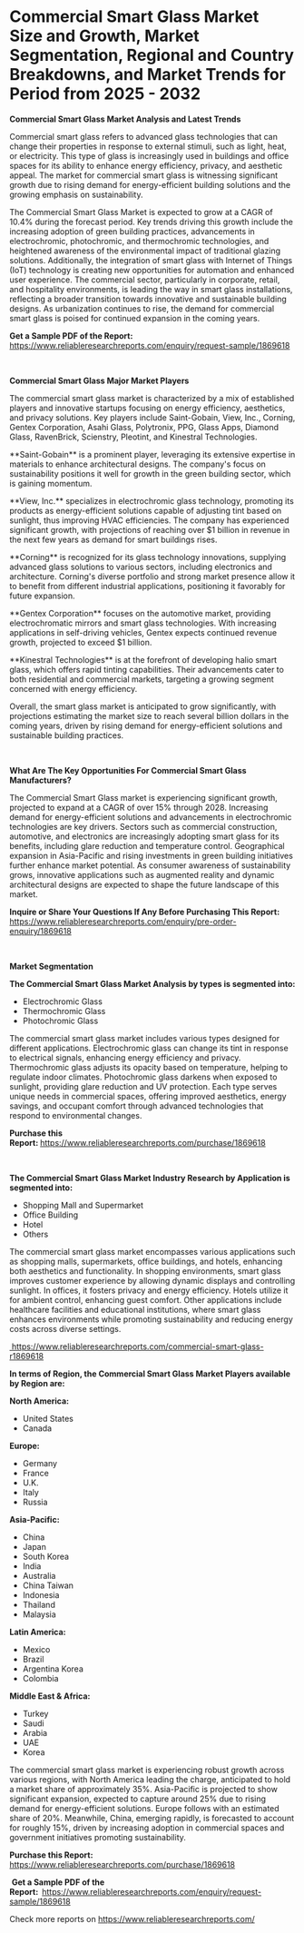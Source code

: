 <p><h1>Commercial Smart Glass Market Size and Growth, Market Segmentation, Regional and Country Breakdowns, and Market Trends for Period from 2025 -  2032</h1></p><p><strong>Commercial Smart Glass Market Analysis and Latest Trends</strong></p>
<p><p>Commercial smart glass refers to advanced glass technologies that can change their properties in response to external stimuli, such as light, heat, or electricity. This type of glass is increasingly used in buildings and office spaces for its ability to enhance energy efficiency, privacy, and aesthetic appeal. The market for commercial smart glass is witnessing significant growth due to rising demand for energy-efficient building solutions and the growing emphasis on sustainability.</p><p>The Commercial Smart Glass Market is expected to grow at a CAGR of 10.4% during the forecast period. Key trends driving this growth include the increasing adoption of green building practices, advancements in electrochromic, photochromic, and thermochromic technologies, and heightened awareness of the environmental impact of traditional glazing solutions. Additionally, the integration of smart glass with Internet of Things (IoT) technology is creating new opportunities for automation and enhanced user experience. The commercial sector, particularly in corporate, retail, and hospitality environments, is leading the way in smart glass installations, reflecting a broader transition towards innovative and sustainable building designs. As urbanization continues to rise, the demand for commercial smart glass is poised for continued expansion in the coming years.</p></p>
<p><strong>Get a Sample PDF of the Report:&nbsp;</strong> <a href="https://www.reliableresearchreports.com/enquiry/request-sample/1869618?utm_campaign=2141&utm_medium=2&utm_source=Github&utm_content=ia&utm_term=04022025&utm_id=commercial-smart-glass">https://www.reliableresearchreports.com/enquiry/request-sample/1869618</a></p>
<p>&nbsp;</p>
<p><strong>Commercial Smart Glass Major Market Players</strong></p>
<p><p>The commercial smart glass market is characterized by a mix of established players and innovative startups focusing on energy efficiency, aesthetics, and privacy solutions. Key players include Saint-Gobain, View, Inc., Corning, Gentex Corporation, Asahi Glass, Polytronix, PPG, Glass Apps, Diamond Glass, RavenBrick, Scienstry, Pleotint, and Kinestral Technologies.</p><p>**Saint-Gobain** is a prominent player, leveraging its extensive expertise in materials to enhance architectural designs. The company's focus on sustainability positions it well for growth in the green building sector, which is gaining momentum.</p><p>**View, Inc.** specializes in electrochromic glass technology, promoting its products as energy-efficient solutions capable of adjusting tint based on sunlight, thus improving HVAC efficiencies. The company has experienced significant growth, with projections of reaching over $1 billion in revenue in the next few years as demand for smart buildings rises.</p><p>**Corning** is recognized for its glass technology innovations, supplying advanced glass solutions to various sectors, including electronics and architecture. Corning's diverse portfolio and strong market presence allow it to benefit from different industrial applications, positioning it favorably for future expansion.</p><p>**Gentex Corporation** focuses on the automotive market, providing electrochromatic mirrors and smart glass technologies. With increasing applications in self-driving vehicles, Gentex expects continued revenue growth, projected to exceed $1 billion.</p><p>**Kinestral Technologies** is at the forefront of developing halio smart glass, which offers rapid tinting capabilities. Their advancements cater to both residential and commercial markets, targeting a growing segment concerned with energy efficiency.</p><p>Overall, the smart glass market is anticipated to grow significantly, with projections estimating the market size to reach several billion dollars in the coming years, driven by rising demand for energy-efficient solutions and sustainable building practices.</p></p>
<p>&nbsp;</p>
<p><strong>What Are The Key Opportunities For Commercial Smart Glass Manufacturers?</strong></p>
<p><p>The Commercial Smart Glass market is experiencing significant growth, projected to expand at a CAGR of over 15% through 2028. Increasing demand for energy-efficient solutions and advancements in electrochromic technologies are key drivers. Sectors such as commercial construction, automotive, and electronics are increasingly adopting smart glass for its benefits, including glare reduction and temperature control. Geographical expansion in Asia-Pacific and rising investments in green building initiatives further enhance market potential. As consumer awareness of sustainability grows, innovative applications such as augmented reality and dynamic architectural designs are expected to shape the future landscape of this market.</p></p>
<p><strong>Inquire or Share Your Questions If Any Before Purchasing This Report:</strong> <a href="https://www.reliableresearchreports.com/enquiry/pre-order-enquiry/1869618?utm_campaign=2141&utm_medium=2&utm_source=Github&utm_content=ia&utm_term=04022025&utm_id=commercial-smart-glass">https://www.reliableresearchreports.com/enquiry/pre-order-enquiry/1869618</a></p>
<p>&nbsp;</p>
<p><strong>Market Segmentation</strong></p>
<p><strong>The Commercial Smart Glass Market Analysis by types is segmented into:</strong></p>
<p><ul><li>Electrochromic Glass</li><li>Thermochromic Glass</li><li>Photochromic Glass</li></ul></p>
<p><p>The commercial smart glass market includes various types designed for different applications. Electrochromic glass can change its tint in response to electrical signals, enhancing energy efficiency and privacy. Thermochromic glass adjusts its opacity based on temperature, helping to regulate indoor climates. Photochromic glass darkens when exposed to sunlight, providing glare reduction and UV protection. Each type serves unique needs in commercial spaces, offering improved aesthetics, energy savings, and occupant comfort through advanced technologies that respond to environmental changes.</p></p>
<p><strong>Purchase this Report:&nbsp;</strong><a href="https://www.reliableresearchreports.com/purchase/1869618?utm_campaign=2141&utm_medium=2&utm_source=Github&utm_content=ia&utm_term=04022025&utm_id=commercial-smart-glass">https://www.reliableresearchreports.com/purchase/1869618</a></p>
<p>&nbsp;</p>
<p><strong>The Commercial Smart Glass Market Industry Research by Application is segmented into:</strong></p>
<p><ul><li>Shopping Mall and Supermarket</li><li>Office Building</li><li>Hotel</li><li>Others</li></ul></p>
<p><p>The commercial smart glass market encompasses various applications such as shopping malls, supermarkets, office buildings, and hotels, enhancing both aesthetics and functionality. In shopping environments, smart glass improves customer experience by allowing dynamic displays and controlling sunlight. In offices, it fosters privacy and energy efficiency. Hotels utilize it for ambient control, enhancing guest comfort. Other applications include healthcare facilities and educational institutions, where smart glass enhances environments while promoting sustainability and reducing energy costs across diverse settings.</p></p>
<p><a href="https://www.reliableresearchreports.com/commercial-smart-glass-r1869618?utm_campaign=2141&utm_medium=2&utm_source=Github&utm_content=ia&utm_term=04022025&utm_id=commercial-smart-glass">&nbsp;https://www.reliableresearchreports.com/commercial-smart-glass-r1869618</a></p>
<p><strong>In terms of Region, the Commercial Smart Glass Market Players available by Region are:</strong></p>
<p>
    <p> <strong> North America: </strong>
        <ul>
            <li>United States</li>
            <li>Canada</li>
        </ul>
        </p> 
    <p> <strong> Europe: </strong>
        <ul>
            <li>Germany</li>
            <li>France</li>
            <li>U.K.</li>
            <li>Italy</li>
            <li>Russia</li>
        </ul>
        </p> 
    <p> <strong> Asia-Pacific: </strong>
        <ul>
            <li>China</li>
            <li>Japan</li>
            <li>South Korea</li>
            <li>India</li>
            <li>Australia</li>
            <li>China Taiwan</li>
            <li>Indonesia</li>
            <li>Thailand</li>
            <li>Malaysia</li>
        </ul>
        </p> 
    <p> <strong> Latin America: </strong>
        <ul>
            <li>Mexico</li>
            <li>Brazil</li>
            <li>Argentina Korea</li>
            <li>Colombia</li>
        </ul>
        </p> 
    <p> <strong> Middle East & Africa: </strong>
        <ul>
            <li>Turkey</li>
            <li>Saudi</li>
            <li>Arabia</li>
            <li>UAE</li>
            <li>Korea</li>
        </ul>
    </p>
    </p>
<p><p>The commercial smart glass market is experiencing robust growth across various regions, with North America leading the charge, anticipated to hold a market share of approximately 35%. Asia-Pacific is projected to show significant expansion, expected to capture around 25% due to rising demand for energy-efficient solutions. Europe follows with an estimated share of 20%. Meanwhile, China, emerging rapidly, is forecasted to account for roughly 15%, driven by increasing adoption in commercial spaces and government initiatives promoting sustainability.</p></p>
<p><strong>Purchase this Report: </strong><a href="https://www.reliableresearchreports.com/purchase/1869618?utm_campaign=2141&utm_medium=2&utm_source=Github&utm_content=ia&utm_term=04022025&utm_id=commercial-smart-glass">https://www.reliableresearchreports.com/purchase/1869618</a></p>
<p>&nbsp;<strong>Get a Sample PDF of the Report:&nbsp;&nbsp;</strong><a href="https://www.reliableresearchreports.com/enquiry/request-sample/1869618?utm_campaign=2141&utm_medium=2&utm_source=Github&utm_content=ia&utm_term=04022025&utm_id=commercial-smart-glass">https://www.reliableresearchreports.com/enquiry/request-sample/1869618</a></p>
<p><strong></strong></p>
<p>Check more reports on <a href="https://www.reliableresearchreports.com/?utm_campaign=2141&utm_medium=2&utm_source=Github&utm_content=ia&utm_term=04022025&utm_id=commercial-smart-glass">https://www.reliableresearchreports.com/</a></p>